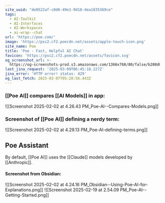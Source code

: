 ```yaml
---
site_uuid: "de0522af-c0d6-49e1-9d18-dea1835369ce"
tags:
  - AI-Toolkit
  - AI-Interfaces
  - AI-Workspaces
  - ai-wrap--chat
url: 'https://poe.com/'
image: 'https://psc2.cf2.poecdn.net/assets/apple-touch-icon.png'
site_name: Poe
title: 'Poe - Fast, Helpful AI Chat'
favicon: 'https://psc2.cf2.poecdn.net/assets/favicon.svg'
og_screenshot_url: >-
  https://og-screenshots-prod.s3.amazonaws.com/1366x768/80/false/b208d0f2ab53c41acfd04b1becb7836efbb6edb41e44da08a1b3f1be756fb8a8.jpeg
last_jina_request: '2025-03-09T06:45:18.227Z'
jina_error: 'HTTP error! status: 429'
og_last_fetch: 2025-03-07T05:20:56.443Z
---
```

### [[Poe AI]] compares [[AI Models]] in app:
![[Screenshot 2025-02-02 at 4.26.43 PM_Poe-AI--Compares-Models.png]]

### Screenshot of [[Poe AI]] defining a nerdy term:

![[Screenshot 2025-02-02 at 4.29.13 PM_Poe-AI-defining-terms.png]]

## Poe Assistant
By default, [[Poe AI]] uses the [[Claude]] models developed by [[Anthropic]].
#### Screenshot from Obsidian:
![[Screenshot 2025-02-02 at 4.24.16 PM_Obsidian--Using-Poe-AI-for-Explanations.png]]
![[Screenshot 2025-02-19 at 2.54.09 PM_Poe-AI--Getting-Started.png]]
